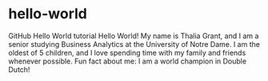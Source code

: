 # hello-world
GitHub Hello World tutorial
Hello World! My name is Thalia Grant, and I am a senior studying Business Analytics at the University of Notre Dame. I am the oldest of 5 children, and I love spending time with my family and friends whenever possible. Fun fact about me: I am a world champion in Double Dutch! 
